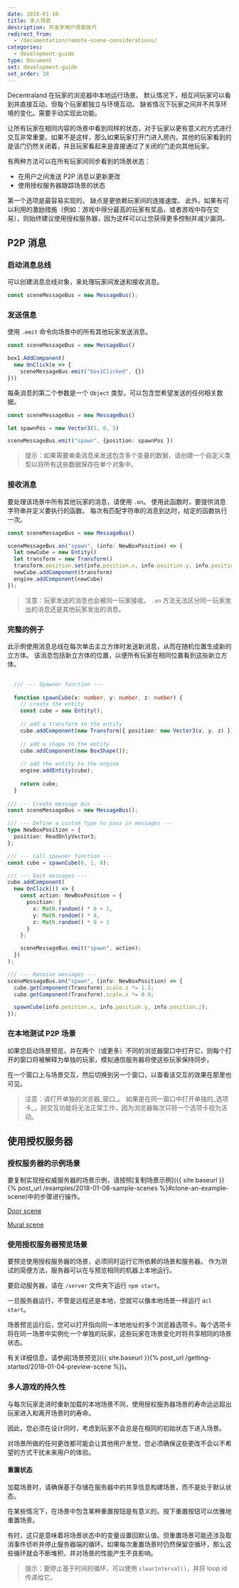 ```yaml
---
date: 2018-01-10
title: 多人场景
description: 开发多用户场景技巧
redirect_from:
  - /documentation/remote-scene-considerations/
categories:
  - development-guide
type: Document
set: development-guide
set_order: 30
---
```


Decentraland 在玩家的浏览器中本地运行场景。 默认情况下，相互间玩家可以看到并直接互动，但每个玩家都独立与环境互动。 缺省情况下玩家之间并不共享环境的变化。需要手动实现此功能。

让所有玩家在相同内容的场景中看到同样的状态，对于玩家以更有意义的方式进行交互非常重要。如果不是这样，那么如果玩家打开门进入房内，其他的玩家看到的是该门仍然关闭着，并且玩家看起来是直接通过了关闭的门走向其他玩家。

有两种方法可以在所有玩家间同步看到的场景状态：

- 在用户之间发送 P2P 消息以更新更改
- 使用授权服务器跟踪场景的状态

第一个选项是最容易实现的。 缺点是更依赖玩家间的连接速度。 此外，如果有可以利用的激励措施（例如：游戏中得分最高的玩家有奖品，或者游戏中存在交易），则始终建议使用授权服务器，因为这样可以让您获得更多控制并减少漏洞。

## P2P 消息

### 启动消息总线

可以创建消息总线对象，来处理玩家间发送和接收消息。


```ts
const sceneMessageBus = new MessageBus();
```

### 发送信息

使用 `.emit` 命令向场景中的所有其他玩家发送消息。

```ts
const sceneMessageBus = new MessageBus()

box1.AddComponent(
  new OnClick(e => {
    sceneMessageBus.emit("box1Clicked", {})
}))

```

每条消息的第二个参数是一个 `Object` 类型，可以包含您希望发送的任何相关数据。

```ts
const sceneMessageBus = new MessageBus()

let spawnPos = new Vector3(5, 0, 5)

sceneMessageBus.emit("spawn", {position: spawnPos })
```

> 提示：如果需要单条消息来发送包含多个变量的数据，请创建一个自定义类型以将所有这些数据保存在单个对象中。


### 接收消息

要处理该场景中所有其他玩家的消息，请使用 `.on`。 使用此函数时，要提供消息字符串并定义要执行的函数。 每次有匹配字符串的消息到达时，给定的函数执行一次。

```ts
const sceneMessageBus = new MessageBus()

sceneMessageBus.on("spawn", (info: NewBoxPosition) => {
  let newCube = new Entity()
  let transform = new Transform()
  transform.position.set(info.position.x, info.position.y, info.position.z)
  newCube.addComponent(transform)
  engine.addComponent(newCube)
});
```

> 注意：玩家发送的消息也会被同一玩家接收。 `.on` 方法无法区分同一玩家发出的消息还是其他玩家发出的消息。

### 完整的例子

此示例使用消息总线在每次单击主立方体时发送新消息，从而在随机位置生成新的立方体。 该消息包括新立方体的位置，以便所有玩家在相同位置看到这些新立方体。

```ts
  
  /// --- Spawner function ---
  
  function spawnCube(x: number, y: number, z: number) {
    // create the entity
    const cube = new Entity();
  
    // add a transform to the entity
    cube.addComponent(new Transform({ position: new Vector3(x, y, z) }));
  
    // add a shape to the entity
    cube.addComponent(new BoxShape());
  
    // add the entity to the engine
    engine.addEntity(cube);
  
    return cube;
  }
  
/// --- Create message bus ---
const sceneMessageBus = new MessageBus();

/// --- Define a custom type to pass in messages ---
type NewBoxPosition = {
  position: ReadOnlyVector3;
};

/// --- Call spawner function ---
const cube = spawnCube(8, 1, 8);

/// --- Emit messages ---
cube.addComponent(
  new OnClick(() => {
    const action: NewBoxPosition = {
      position: {
        x: Math.random() * 8 + 1,
        y: Math.random() * 8,
        z: Math.random() * 8 + 1
      }
    };

    sceneMessageBus.emit("spawn", action);
  })
);

/// --- Receive messages ---
sceneMessageBus.on("spawn", (info: NewBoxPosition) => {
  cube.getComponent(Transform).scale.z *= 1.1;
  cube.getComponent(Transform).scale.x *= 0.9;

  spawnCube(info.position.x, info.position.y, info.position.z);
});
```

### 在本地测试 P2P 场景

如果您启动场景预览，并在两个（或更多）不同的浏览器窗口中打开它，则每个打开的窗口将被解释为单独的玩家，模拟通信服务器将使这些玩家保持同步。

在一个窗口上与场景交互，然后切换到另一个窗口，以查看该交互的效果在那里也可见。

> 注意：请打开单独的浏览器_窗口_。 如果是在同一窗口中打开单独的_选项卡_，则交互功能将无法正常工作，因为浏览器每次只将一个选项卡视为活动。

## 使用授权服务器

### 授权服务器的示例场景

要复制实现授权威服务器的场景示例，请按照[复制场景示例]({{ site.baseurl }}{% post_url /examples/2018-01-08-sample-scenes %}#clone-an-example-scene)中的步骤进行操作。

[Door scene](https://github.com/decentraland-scenes/Remote-door)

[Mural scene](https://github.com/decentraland-scenes/Remote-mural)

### 使用授权服务器预览场景

要预览使用授权服务器的场景，必须同时运行它所依赖的场景和服务器。 作为测试的简便方法，服务器可以在与预览相同的机器上本地运行。

要启动服务器，请在 `/server` 文件夹下运行 `npm start`。

一旦服务器运行，不管是远程还是本地，您就可以像本地场景一样运行 `dcl start`。

场景预览运行后，您可以打开指向同一本地地址的多个浏览器选项卡。每个选项卡将在同一场景中实例化一个单独的玩家，这些玩家在场景变化时将共享相同的场景状态。

有关详细信息，请参阅[场景预览]({{ site.baseurl }}{% post_url /getting-started/2018-01-04-preview-scene %})。

### 多人游戏的持久性

与每次玩家走进时重新加载的本地场景不同，使用授权服务器场景的寿命远远超出玩家进入和离开场景时的寿命。

因此，您必须在设计同时，考虑到玩家不会总是在相同的初始状态下进入场景。

对场景所做的任何更改都可能会让其他用户发觉，您必须确保这些更改不会以不希望的方式干扰未来用户的体验。

#### 重置状态

加载场景时，请确保基于存储在服务器中的共享信息构建场景，而不是处于默认状态。

在某些情况下，在场景中包含某种重置按钮是有意义的。按下重置按钮可以优雅地重置场景。

有时，这只是意味着将场景状态中的变量设置回默认值。但重置场景可能还涉及取消事件侦听并停止服务器端的循环。如果每次重置场景时仍然保留空循环，那么这些循环就会不断堆积，并对场景的性能产生不良影响。

> 提示：要停止基于时间的循环，可以使用 `clearInterval()`，并将 loop id 传递给它。
